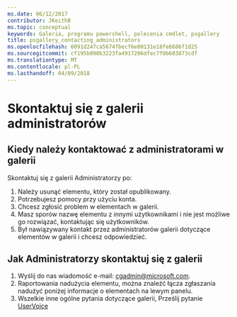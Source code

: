 ```yaml
---
ms.date: 06/12/2017
contributor: JKeithB
ms.topic: conceptual
keywords: Galeria, programu powershell, polecenia cmdlet, psgallery
title: psgallery_contacting_administrators
ms.openlocfilehash: 6091d247ca5674fbecf6e00131e18fe6686f1d25
ms.sourcegitcommit: cf195b090b3223fa4917206dfec7f0b603873cdf
ms.translationtype: MT
ms.contentlocale: pl-PL
ms.lasthandoff: 04/09/2018
---
```

# <a name="contact-gallery-administrators"></a>Skontaktuj się z galerii administratorów

## <a name="when-to-contact-gallery-administrators"></a>Kiedy należy kontaktować z administratorami w galerii

Skontaktuj się z galerii Administratorzy po:

1. Należy usunąć elementu, który został opublikowany.
2. Potrzebujesz pomocy przy użyciu konta.
3. Chcesz zgłosić problem w elementach w galerii.
4. Masz sporów nazwę elementu z innymi użytkownikami i nie jest możliwe go rozwiązać, kontaktując się użytkowników.
5. Był nawiązywany kontakt przez administratorów galerii dotyczące elementów w galerii i chcesz odpowiedzieć.

## <a name="how-to-contact-gallery-administrators"></a>Jak Administratorzy skontaktuj się z galerii

1. Wyślij do nas wiadomość e-mail: cgadmin@microsoft.com.
2. Raportowania nadużycia elementu, można znaleźć łącza zgłaszania nadużyć poniżej informacje o elementach na lewym panelu.
3. Wszelkie inne ogólne pytania dotyczące galerii, Prześlij pytanie [UserVoice](http://windowsserver.uservoice.com/forums/301869-powershell)